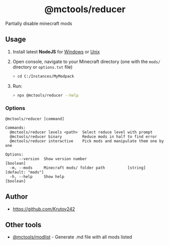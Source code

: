 <h1 align="center">@mctools/reducer</h1>

Partially disable minecraft mods

<!-- extended_desc --><!-- /extended_desc -->

## Usage

1. Install latest **NodeJS** for [Windows](https://nodejs.org/en/download/current/) or [Unix](https://nodejs.org/en/download/package-manager/)

2. Open console, navigate to your Minecraft directory (one with the `mods/` directory or `options.txt` file)
   ```sh
   > cd C:/Instances/MyModpack
   ```

3. Run:
    ```sh
    > npx @mctools/reducer --help
    ```

### Options

```shell
@mctools/reducer [command]

Commands:
  @mctools/reducer levels <path>  Select reduce level with prompt
  @mctools/reducer binary         Reduce mods in half to find error
  @mctools/reducer interactive    Pick mods and manipulate them one by one

Options:
      --version  Show version number                                   [boolean]
  -m, --mods     Minecraft mods/ folder path          [string] [default: "mods"]
  -h, --help     Show help                                             [boolean]
```

## Author

* https://github.com/Krutoy242

## Other tools


* [@mctools/modlist](https://github.com/Krutoy242/mc-tools/tree/master/packages/modlist) - Generate .md file with all mods listed
